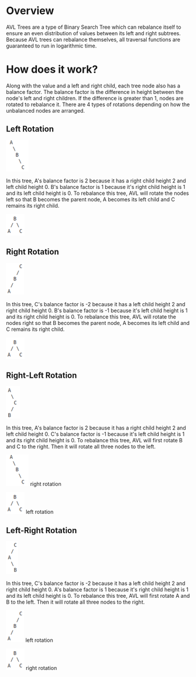 # Overview

AVL Trees are a type of Binary Search Tree which can rebalance itself to ensure an even distribution of values between its left and right subtrees. Because AVL trees can rebalance themselves, all traversal functions are guaranteed to run in logarithmic time.

# How does it work?

Along with the value and a left and right child, each tree node also has a balance factor. The balance factor is the difference in height between the node's left and right children. If the difference is greater than 1, nodes are rotated to rebalance it. There are 4 types of rotations depending on how the unbalanced nodes are arranged.

## Left Rotation
![Left Rotation](avlAssets/left.png)

In this tree, A's balance factor is 2 because it has a right child height 2 and left child height 0. B's balance factor is 1 because it's right child height is 1 and its left child height is 0. To rebalance this tree, AVL will rotate the nodes left so that B becomes the parent node, A becomes its left child and C remains its right child.

![balanced](avlAssets/balanced.png)

## Right Rotation
![Right Rotation](avlAssets/right.png)

In this tree, C's balance factor is -2 because it has a left child height 2 and right child height 0. B's balance factor is -1 because it's left child height is 1 and its right child height is 0. To rebalance this tree, AVL will rotate the nodes right so that B becomes the parent node, A becomes its left child and C remains its right child.

![balanced](avlAssets/balanced.png)


## Right-Left Rotation
![Right-Left Rotation](avlAssets/rightLeft.png)

In this tree, A's balance factor is 2 because it has a right child height 2 and left child height 0. C's balance factor is -1 because it's left child height is 1 and its right child height is 0. To rebalance this tree, AVL will first rotate B and C to the right. Then it will rotate all three nodes to the left.

![Left Rotation](avlAssets/left.png) right rotation

![balanced](avlAssets/balanced.png) left rotation


## Left-Right Rotation
![Left-Right Rotation](avlAssets/leftRight.png)

In this tree, C's balance factor is -2 because it has a left child height 2 and right child height 0. A's balance factor is 1 because it's right child height is 1 and its left child height is 0. To rebalance this tree, AVL will first rotate A and B to the left. Then it will rotate all three nodes to the right.

![Right Rotation](avlAssets/right.png) left rotation


![balanced](avlAssets/balanced.png) right rotation




















